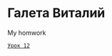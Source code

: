

# Галета Виталий
My homwork

<code>[Урок 12](galetavv.github.io/Lesson_12/ "My homwork lesson 12")
</code>

